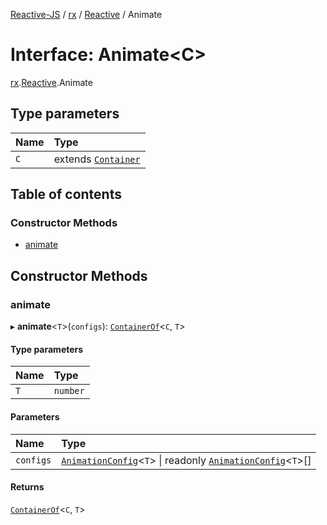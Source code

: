 [Reactive-JS](../README.md) / [rx](../modules/rx.md) / [Reactive](../modules/rx.Reactive.md) / Animate

# Interface: Animate<C\>

[rx](../modules/rx.md).[Reactive](../modules/rx.Reactive.md).Animate

## Type parameters

| Name | Type |
| :------ | :------ |
| `C` | extends [`Container`](containers.Container-1.md) |

## Table of contents

### Constructor Methods

- [animate](rx.Reactive.Animate.md#animate)

## Constructor Methods

### animate

▸ **animate**<`T`\>(`configs`): [`ContainerOf`](../modules/containers.md#containerof)<`C`, `T`\>

#### Type parameters

| Name | Type |
| :------ | :------ |
| `T` | `number` |

#### Parameters

| Name | Type |
| :------ | :------ |
| `configs` | [`AnimationConfig`](../modules/rx.Reactive.md#animationconfig)<`T`\> \| readonly [`AnimationConfig`](../modules/rx.Reactive.md#animationconfig)<`T`\>[] |

#### Returns

[`ContainerOf`](../modules/containers.md#containerof)<`C`, `T`\>
